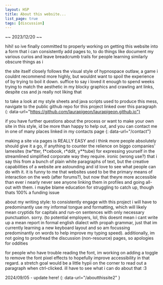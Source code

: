```yaml
---
layout: HSP
title: About this website...
list_page: true
tags: [discussion]
---
```


~~ 2023/12/20 ~\~

hihi! so ive finally committed to properly working on getting this website into a form that i can consistently add pages to, to do things like document my various curios and leave breadcrumb trails for people learning similarly obscure things as i

the site itself closely follows the visual style of hypnospace outlaw, a game i couldnt recommend more highly, but wouldnt want to spoil the experience of by trying to boil it down. suffice to say i loved it enough to spend weeks trying to match the aesthetic in my blocky graphics and crawling ant links, despite css and js really not liking that

to take a look at my style sheets and java scripts used to produce this mess, navigate to the public github repo for this project linked over this paragraph
{: data-url="https://github.com/laurapigeon/laurapigeon.github.io"}

if you have further questions about the process or want to make your own site in this style, id be more than happy to help out, and you can contact me in one of many places linked in my contacts page
{: data-url="/contact"}

making a site via pages is REALLY EASY and i think more people absolutely should give it a go, if anything to counter the relience on biggo companies\' lamesites (tw\*tter, f\*cebook, r\*ddit, y\*\*tube) for expressing yourself in the streamlined simplified corporate way they require. ironic (wrong use?) that i say this from a bunch of plain white paragraphs of text, but the creative capabilities of a website are astounding and id love to see what people can do with it. it is funny to me that websites used to be the primary means of interaction on the web (after forums?), but now that theyre more accessible than ever i nearly never see anyone linking them in profiles and going all-out with them. i maybe blame education for struggling to catch up, though thats 100% a funding issue

about my writing style: to consistently engage with this project i will have to predominantly use my informal tongue and formatting, which will likely mean cryptids for capitals and run-on sentences with only necessary punctuation. sorry. (to potential employers, lol, this doesnt mean i cant write up a mean report in formal english dialect with propah grammar, just that im currently learning a new keyboard layout and so am focussing predominantly on words to help improve my typing speed). additionally, im not going to proofread the discussion (non-resource) pages, so apologies for oddities

for people who have trouble reading the font, im working on adding a toggle to remove the font pixel effects to hopefully improve accessibility in that regard. a stretch goal would be a little hypii on the corner to read out a paragraph when ctrl-clicked. ill have to see what i can do about that :3

2024/09/05 - update here!
{: data-url="/aboutthissite2" }